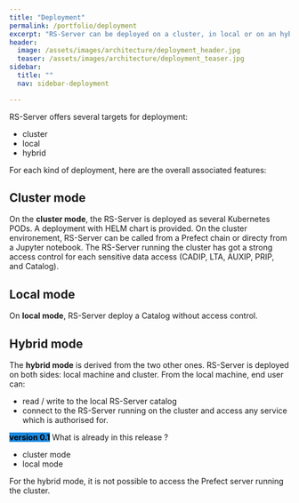 ```yaml
---
title: "Deployment"
permalink: /portfolio/deployment
excerpt: "RS-Server can be deployed on a cluster, in local or on an hybrid mode."
header:
  image: /assets/images/architecture/deployment_header.jpg
  teaser: /assets/images/architecture/deployment_teaser.jpg
sidebar:
  title: ""
  nav: sidebar-deployment

---
```

RS-Server offers several targets for deployment:
- cluster
- local
- hybrid

For each kind of deployment, here are the overall associated features:

## Cluster mode
On the **cluster  mode**, the RS-Server is deployed as several Kubernetes PODs. A deployment with HELM chart is provided. 
On the cluster environement, RS-Server can be called from a Prefect chain or directy from a Jupyter notebook.
The RS-Server running the cluster has got a strong access control for each sensitive data access (CADIP, LTA, AUXIP, PRIP, and Catalog).

## Local mode
On **local mode**, RS-Server deploy a Catalog without access control.

## Hybrid mode
The **hybrid mode** is derived from the two other ones. RS-Server is deployed on both sides: local machine and cluster.
From the local machine, end user can:
- read / write to the local RS-Server catalog
- connect to the RS-Server running on the cluster and access any service which is authorised for.


<span style="color: black; background-color: #1A89DF;">**version 0.1**</span>
What is already in this release ? 
- cluster mode 
- local mode

For the hybrid mode, it is not possible to access the Prefect server running the cluster.


